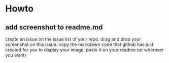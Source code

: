 # Howto
## add screenshot to readme.md
 create an issue on the issue list of your repo.
 drag and drop your screenshot on this issue.
 copy the markdown code that github has just created for you to display your image.
 paste it on your readme (or wherever you want)
